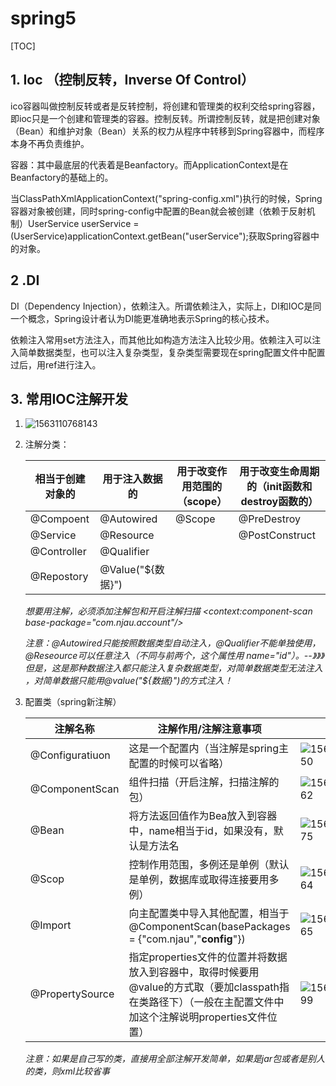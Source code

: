 #  spring5

[TOC]

## 1. Ioc （控制反转，Inverse Of Control）

ico容器叫做控制反转或者是反转控制，将创建和管理类的权利交给spring容器，即ioc只是一个创建和管理类的容器。控制反转。所谓控制反转，就是把创建对象（Bean）和维护对象（Bean）关系的权力从程序中转移到Spring容器中，而程序本身不再负责维护。

容器：其中最底层的代表着是Beanfactory。而ApplicationContext是在Beanfactory的基础上的。

当ClassPathXmlApplicationContext("spring-config.xml")执行的时候，Spring容器对象被创建，同时spring-config中配置的Bean就会被创建（依赖于反射机制）UserService userService =(UserService)applicationContext.getBean("userService");获取Spring容器中的对象。

## 2 .DI

DI（Dependency Injection），依赖注入。所谓依赖注入，实际上，DI和IOC是同一个概念，Spring设计者认为DI能更准确地表示Spring的核心技术。

依赖注入常用set方法注入，而其他比如构造方法注入比较少用。依赖注入可以注入简单数据类型，也可以注入复杂类型，复杂类型需要现在spring配置文件中配置过后，用ref进行注入。



## 3. 常用IOC注解开发

1. ![1563110768143](C:\Users\user\AppData\Roaming\Typora\typora-user-images\1563110768143.png)

2. 注解分类：

   | 相当于创建对象的<bean> | 用于注入数据的<property> | 用于改变作用范围的（scope） | 用于改变生命周期的（init函数和destroy函数的） |
   | ---------------------- | ------------------------ | --------------------------- | --------------------------------------------- |
   | @Compoent              | @Autowired               | @Scope                      | @PreDestroy                                   |
   | @Service               | @Resource                |                             | @PostConstruct                                |
   | @Controller            | @Qualifier               |                             |                                               |
   | @Repostory             | @Value("${数据}")        |                             |                                               |

   *想要用注解，必须添加注解包和开启注解扫描 <context:component-scan base-package="com.njau.account"/>*

   *注意：@Autowired只能按照数据类型自动注入，@Qualifier不能单独使用，@Reseource可以任意注入（不同与前两个，这个属性用 name="id"）。--》》》但是，这是那种数据注入都只能注入复杂数据类型，对简单数据类型无法注入 ，对简单数据只能用@value("${数据}")的方式注入！*

3. 配置类（spring新注解）

   | 注解名称        | 注解作用/注解注意事项                                        | 例子                                                         |
   | --------------- | ------------------------------------------------------------ | ------------------------------------------------------------ |
   | @Configuratiuon | 这是一个配置内（当注解是spring主配置的时候可以省略）         | ![1563163281650](C:\Users\user\AppData\Roaming\Typora\typora-user-images\1563163281650.png) |
   | @ComponentScan  | 组件扫描（开启注解，扫描注解的包）                           | ![1563163308362](C:\Users\user\AppData\Roaming\Typora\typora-user-images\1563163308362.png) |
   | @Bean           | 将方法返回值作为Bea放入到容器中，name相当于id，如果没有，默认是方法名 | ![1563167566875](C:\Users\user\AppData\Roaming\Typora\typora-user-images\1563167566875.png) |
   | @Scop           | 控制作用范围，多例还是单例（默认是单例，数据库或取得连接要用多例） | ![1563168783464](C:\Users\user\AppData\Roaming\Typora\typora-user-images\1563168783464.png) |
   | @Import         | 向主配置类中导入其他配置，相当于@ComponentScan(basePackages = {"com.njau","**config**"}) | ![1563170065365](C:\Users\user\AppData\Roaming\Typora\typora-user-images\1563170065365.png) |
   | @PropertySource | 指定properties文件的位置并将数据放入到容器中，取得时候要用@value的方式取（要加classpath指在类路径下）（一般在主配置文件中加这个注解说明properties文件位置） | ![1563171281399](C:\Users\user\AppData\Roaming\Typora\typora-user-images\1563171281399.png) |

   *注意：如果是自己写的类，直接用全部注解开发简单，如果是jar包或者是别人的类，则xml比较省事*

